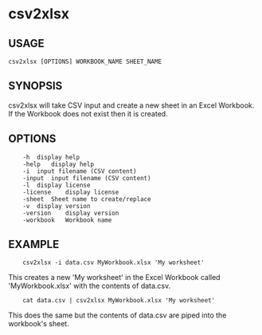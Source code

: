 
# csv2xlsx

## USAGE

    csv2xlsx [OPTIONS] WORKBOOK_NAME SHEET_NAME

## SYNOPSIS

csv2xlsx will take CSV input and create a new sheet in an Excel Workbook.
If the Workbook does not exist then it is created. 

## OPTIONS

```
	-h	display help
	-help	display help
	-i	input filename (CSV content)
	-input	input filename (CSV content)
	-l	display license
	-license	display license
	-sheet	Sheet name to create/replace
	-v	display version
	-version	display version
	-workbook	Workbook name
```

## EXAMPLE

```
	csv2xlsx -i data.csv MyWorkbook.xlsx 'My worksheet'
```

This creates a new 'My worksheet' in the Excel Workbook
called 'MyWorkbook.xlsx' with the contents of data.csv.

```
	cat data.csv | csv2xlsx MyWorkbook.xlsx 'My worksheet'
```

This does the same but the contents of data.csv are piped into
the workbook's sheet.

